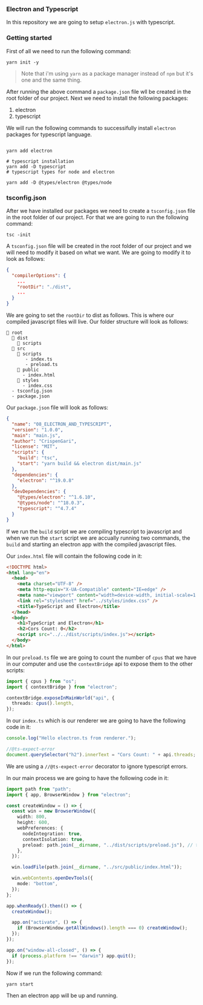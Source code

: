 ### Electron and Typescript

In this repository we are going to setup `electron.js` with typescript.

### Getting started

First of all we need to run the following command:

```shell
yarn init -y
```

> Note that i'm using `yarn` as a package manager instead of `npm` but it's one and the same thing.

After running the above command a `package.json` file wll be created in the root folder of our project. Next we need to install the following packages:

1. electron
2. typescript

We will run the following commands to successifully install `electron` packages for typescript language.

```shell

yarn add electron

# typescript installation
yarn add -D typescript
# typescript types for node and electron

yarn add -D @types/electron @types/node
```

### tsconfig.json

After we have installed our packages we need to create a `tsconfig.json` file in the root folder of our project. For that we are going to run the following command:

```shell
tsc -init
```

A `tsconfig.json` file will be created in the root folder of our project and we will need to modify it based on what we want. We are going to modify it to look as follows:

```json
{
  "compilerOptions": {
    ...
    "rootDir": "./dist",
    ...
  }
}

```

We are going to set the `rootDir` to dist as follows. This is where our compiled javascript files will live. Our folder structure will look as follows:

```shell
📁 root
  📁 dist
    📁 scripts
  📁 src
    📁 scripts
       - index.ts
       - preload.ts
    📁 public
      - index.html
    📁 styles
      - index.css
  - tsconfig.json
  - package.json
```

Our `package.json` file will look as follows:

```json
{
  "name": "08_ELECTRON_AND_TYPESCRIPT",
  "version": "1.0.0",
  "main": "main.js",
  "author": "CrispenGari",
  "license": "MIT",
  "scripts": {
    "build": "tsc",
    "start": "yarn build && electron dist/main.js"
  },
  "dependencies": {
    "electron": "^19.0.8"
  },
  "devDependencies": {
    "@types/electron": "^1.6.10",
    "@types/node": "^18.0.3",
    "typescript": "^4.7.4"
  }
}
```

If we run the `build` script we are compiling typescript to javascript and when we run the `start` script we are accually running two commands, the `build` and starting an electron app with the compiled javascript files.

Our `index.html` file will contain the following code in it:

```html
<!DOCTYPE html>
<html lang="en">
  <head>
    <meta charset="UTF-8" />
    <meta http-equiv="X-UA-Compatible" content="IE=edge" />
    <meta name="viewport" content="width=device-width, initial-scale=1.0" />
    <link rel="stylesheet" href="../styles/index.css" />
    <title>TypeScript and Electron</title>
  </head>
  <body>
    <h1>TypeScript and Electron</h1>
    <h2>Cors Count: 0</h2>
    <script src="../../dist/scripts/index.js"></script>
  </body>
</html>
```

In our `preload.ts` file we are going to count the number of `cpus` that we have in our computer and use the `contextBridge` api to expose them to the other scripts:

```ts
import { cpus } from "os";
import { contextBridge } from "electron";

contextBridge.exposeInMainWorld("api", {
  threads: cpus().length,
});
```

In our `index.ts` which is our renderer we are going to have the following
code in it:

```ts
console.log("Hello electron.ts from renderer.");

//@ts-expect-error
document.querySelector("h2").innerText = "Cors Count: " + api.threads;
```

We are using a `//@ts-expect-error` decorator to ignore typescript errors.

In our main process we are going to have the following code in it:

```ts
import path from "path";
import { app, BrowserWindow } from "electron";

const createWindow = () => {
  const win = new BrowserWindow({
    width: 800,
    height: 600,
    webPreferences: {
      nodeIntegration: true,
      contextIsolation: true,
      preload: path.join(__dirname, "../dist/scripts/preload.js"), // the compiled version of ts
    },
  });

  win.loadFile(path.join(__dirname, "../src/public/index.html"));

  win.webContents.openDevTools({
    mode: "bottom",
  });
};

app.whenReady().then(() => {
  createWindow();

  app.on("activate", () => {
    if (BrowserWindow.getAllWindows().length === 0) createWindow();
  });
});

app.on("window-all-closed", () => {
  if (process.platform !== "darwin") app.quit();
});
```

Now if we run the following command:

```shell
yarn start

```

Then an electron app will be up and running.
